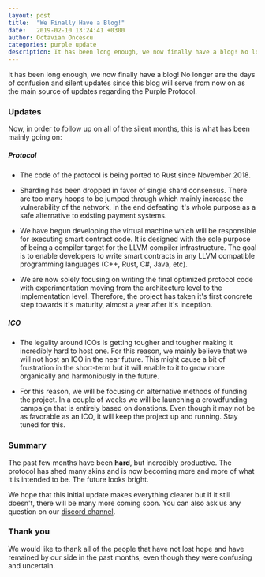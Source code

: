 ```yaml
---
layout: post
title:  "We Finally Have a Blog!"
date:   2019-02-10 13:24:41 +0300
author: Octavian Oncescu
categories: purple update
description: It has been long enough, we now finally have a blog! No longer are the days of confusion and silent updates...
---
```

It has been long enough, we now finally have a blog! No longer are the days of confusion and silent updates since this blog will serve from now on as the main source of updates regarding the Purple Protocol.

### Updates

Now, in order to follow up on all of the silent months, this is what has been mainly going on:

##### Protocol

- The code of the protocol is being ported to Rust since November 2018.

- Sharding has been dropped in favor of single shard consensus. There are too many hoops to be jumped through which mainly increase the vulnerability of the network, in the end defeating it's whole purpose as a safe alternative to existing payment systems.

- We have begun developing the virtual machine which will be responsible for executing smart contract code. It is designed with the sole purpose of being a compiler target for the LLVM compiler infrastructure. The goal is to enable developers to write smart contracts in any LLVM compatible programming languages (C++, Rust, C#, Java, etc). 

- We are now solely focusing on writing the final optimized protocol code with experimentation moving from the architecture level to the implementation level. Therefore, the project has taken it's first concrete step towards it's maturity, almost a year after it's inception.

##### ICO
- The legality around ICOs is getting tougher and tougher making it incredibly hard to host one. For this reason, we mainly believe that we will not host an ICO in the near future. This might cause a bit of frustration in the short-term but it will enable to it to grow more organically and harmoniously in the future. 

- For this reason, we will be focusing on alternative methods of funding the project. In a couple of weeks we will be launching a crowdfunding campaign that is entirely based on donations. Even though it may not be as favorable as an ICO, it will keep the project up and running. Stay tuned for this.

### Summary
The past few months have been **hard**, but incredibly productive. The protocol has shed many skins and is now becoming more and more of what it is intended to be. The future looks bright.

We hope that this initial update makes everything clearer but if it still doesn't, there will be many more coming soon. You can also ask us any question on our [discord channel][discord].

### Thank you

We would like to thank all of the people that have not lost hope and have remained by our side in the past months, even though they were confusing and uncertain.

[discord]: https://discord.gg/5ZVZnKd
